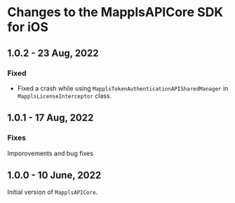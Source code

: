 # Changes to the MapplsAPICore SDK for iOS

## 1.0.2 - 23 Aug, 2022

### Fixed
- Fixed a crash while using `MapplsTokenAuthenticationAPISharedManager` in `MapplsLicenseInterceptor` class.

## 1.0.1 - 17 Aug, 2022

### Fixes
Imporovements and bug fixes

## 1.0.0 - 10 June, 2022

Initial version of `MapplsAPICore`.
